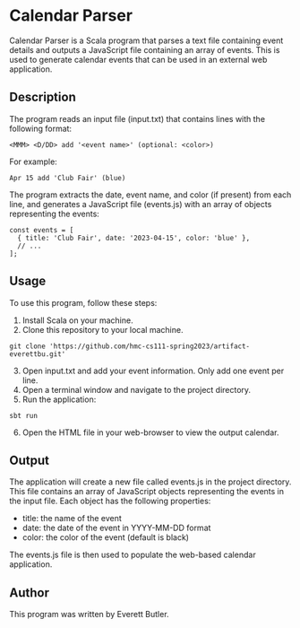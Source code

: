 # Calendar Parser

Calendar Parser is a Scala program that parses a text file containing event details and outputs a JavaScript file containing an array of events. This is used to generate calendar events that can be used in an external web application.

## Description

The program reads an input file (input.txt) that contains lines with the following format:
```
<MMM> <D/DD> add '<event name>' (optional: <color>) 
```
For example:
```
Apr 15 add 'Club Fair' (blue)
```
The program extracts the date, event name, and color (if present) from each line, and generates a JavaScript file (events.js) with an array of objects representing the events:
```
const events = [
  { title: 'Club Fair', date: '2023-04-15', color: 'blue' },
  // ...
];
```

## Usage
To use this program, follow these steps:

1. Install Scala on your machine.
2. Clone this repository to your local machine.
```
git clone 'https://github.com/hmc-cs111-spring2023/artifact-everettbu.git'
```
3. Open input.txt and add your event information. Only add one event per line.
4. Open a terminal window and navigate to the project directory.
5. Run the application: 
```
sbt run
```
6. Open the HTML file in your web-browser to view the output calendar.


## Output
The application will create a new file called events.js in the project directory. This file contains an array of JavaScript objects representing the events in the input file. Each object has the following properties:

- title: the name of the event
- date: the date of the event in YYYY-MM-DD format
- color: the color of the event (default is black)

The events.js file is then used to populate the web-based calendar application.


## Author
This program was written by Everett Butler.
